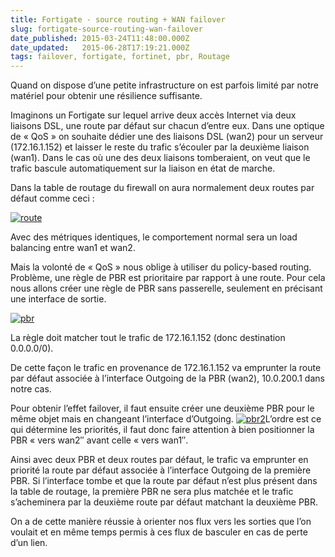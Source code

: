 ```yaml
---
title: Fortigate - source routing + WAN failover
slug: fortigate-source-routing-wan-failover
date_published: 2015-03-24T11:48:00.000Z
date_updated:   2015-06-28T17:19:21.000Z
tags: failover, fortigate, fortinet, pbr, Routage
---
```



Quand on dispose d’une petite infrastructure on est parfois limité par notre matériel pour obtenir une résilience suffisante.

Imaginons un Fortigate sur lequel arrive deux accès Internet via deux liaisons DSL, une route par défaut sur chacun d’entre eux. Dans une optique de « QoS » on souhaite dédier une des liaisons DSL (wan2) pour un serveur (172.16.1.152) et laisser le reste du trafic s’écouler par la deuxième liaison (wan1). Dans le cas où une des deux liaisons tomberaient, on veut que le trafic bascule automatiquement sur la liaison en état de marche.

Dans la table de routage du firewall on aura normalement deux routes par défaut comme ceci :

[![route](http://res.cloudinary.com/vsense/image/upload/v1435508358/route1_v4q4ki.png)](http://res.cloudinary.com/vsense/image/upload/v1435508358/route1_v4q4ki.png)

Avec des métriques identiques, le comportement normal sera un load balancing entre wan1 et wan2.

Mais la volonté de « QoS » nous oblige à utiliser du policy-based routing. Problème, une règle de PBR est prioritaire par rapport à une route. Pour cela nous allons créer une règle de PBR sans passerelle, seulement en précisant une interface de sortie.

[![pbr](http://res.cloudinary.com/vsense/image/upload/v1435508361/pbr_vpj9qt.png)](http://res.cloudinary.com/vsense/image/upload/v1435508361/pbr_vpj9qt.png)

La règle doit matcher tout le trafic de 172.16.1.152 (donc destination 0.0.0.0/0).

De cette façon le trafic en provenance de 172.16.1.152 va emprunter la route par défaut associée à l’interface Outgoing de la PBR (wan2), 10.0.200.1 dans notre cas.

Pour obtenir l’effet failover, il faut ensuite créer une deuxième PBR pour le même objet mais en changeant l’interface d’Outgoing. [![pbr2](http://res.cloudinary.com/vsense/image/upload/v1435508357/pbr21_y3bpcl.png)](http://res.cloudinary.com/vsense/image/upload/v1435508357/pbr21_y3bpcl.png)L’ordre est ce qui détermine les priorités, il faut donc faire attention à bien positionner la PBR « vers wan2″ avant celle « vers wan1″.

Ainsi avec deux PBR et deux routes par défaut, le trafic va emprunter en priorité la route par défaut associée à l’interface Outgoing de la première PBR. Si l’interface tombe et que la route par défaut n’est plus présent dans la table de routage, la première PBR ne sera plus matchée et le trafic s’acheminera par la deuxième route par défaut matchant la deuxième PBR.

On a de cette manière réussie à orienter nos flux vers les sorties que l’on voulait et en même temps permis à ces flux de basculer en cas de perte d’un lien.




